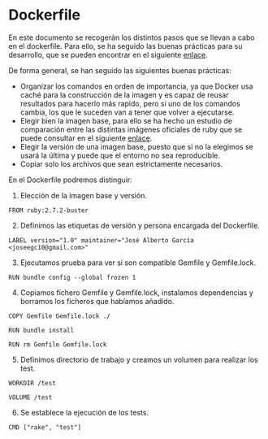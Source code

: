 # Dockerfile

En este documento se recogerán los distintos pasos que se llevan a cabo en el dockerfile. Para ello, se ha seguido las buenas prácticas para su desarrollo, que se pueden encontrar en el siguiente [enlace](https://docs.docker.com/develop/develop-images/dockerfile_best-practices/).

De forma general, se han seguido las siguientes buenas prácticas:
- Organizar los comandos en orden de importancia, ya que Docker usa caché para la construcción de la imagen y es capaz de reusar resultados para hacerlo más rapido, pero si uno de los comandos cambia, los que le suceden van a tener que volver a ejecutarse.
- Elegir bien la imagen base, para ello se ha hecho un estudio de comparación entre las distintas imágenes oficiales de ruby que se puede consultar en el siguiente [enlace](https://github.com/joseegc10/get-match/blob/master/docs/docker/pruebas-imagenes.md).
- Elegir la versión de una imagen base, puesto que si no la elegimos se usará la última y puede que el entorno no sea reproducible.
- Copiar solo los archivos que sean estrictamente necesarios.

En el Dockerfile podremos distinguir:
1. Elección de la imagen base y versión.

`FROM ruby:2.7.2-buster`

2. Definimos las etiquetas de versión y persona encargada del Dockerfile.

`LABEL version="1.0" maintainer="José Alberto García <joseegc10@gmail.com>"`

3. Ejecutamos prueba para ver si son compatible Gemfile y Gemfile.lock.

`RUN bundle config --global frozen 1`

4. Copiamos fichero Gemfile y Gemfile.lock, instalamos dependencias y borramos los ficheros que habíamos añadido.

`COPY Gemfile Gemfile.lock ./`

`RUN bundle install`

`RUN rm Gemfile Gemfile.lock`

5. Definimos directorio de trabajo y creamos un volumen para realizar los test.

`WORKDIR /test`

`VOLUME /test`

6. Se establece la ejecución de los tests.

`CMD ["rake", "test"]`